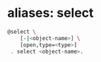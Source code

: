 # aliases: select

```bash
@select \
	[-|<object-name>] \
	[open,type=<type>]
 . select <object-name>.
```
